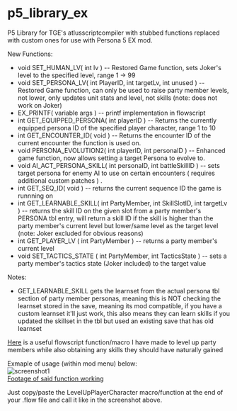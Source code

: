 # p5_library_ex
 P5 Library for TGE's atlusscriptcompiler with stubbed functions replaced with custom ones for use with Persona 5 EX mod.  
   
   New Functions:  
     
   - void SET_HUMAN_LV( int lv ) -- Restored Game function, sets Joker's level to the specified level, range 1 -> 99
   - void SET_PERSONA_LV( int PlayerID, int targetLv, int unused ) -- Restored Game function, can only be used to raise party member levels, not lower, only updates unit stats and level, not skills (note: does not work on Joker)
   - EX_PRINTF( variable args ) -- printf implementation in flowscript
   - int GET_EQUIPPED_PERSONA( int playerID ) -- Returns the currently equipped persona ID of the specified player character, range 1 to 10  
   - int GET_ENCOUNTER_ID( void ) -- Returns the encounter ID of the current encounter the function is used on.  
   - void PERSONA_EVOLUTION2( int playerID, int personaID ) -- Enhanced game function, now allows setting a target Persona to evolve to.  
   - void AI_ACT_PERSONA_SKILL( int personaID, int battleSkillID ) -- sets target persona for enemy AI to use on certain encounters ( requires additional custom patches ) .
   - int GET_SEQ_ID( void ) -- returns the current sequence ID the game is runnning on
   - int GET_LEARNABLE_SKILL( int PartyMember, int SkillSlotID, int targetLv ) -- returns the skill ID on the given slot from a party member's PERSONA tbl entry, will return a skill ID if the skill is higher than the party member's current level but lower/same level as the target level (note: Joker excluded for obvious reasons)
   - int GET_PLAYER_LV ( int PartyMember ) -- returns a party member's current level
   - void SET_TACTICS_STATE ( int PartyMember, int TacticsState ) -- sets a party member's tactics state (Joker included) to the target value


 Notes:
  - GET_LEARNABLE_SKILL gets the learnset from the actual persona tbl section of party member personas, meaning this is NOT checking the learnset stored in the save, meaning its mod compatible, if you have a custom learnset it'll just work, this also means they can learn skills if you updated the skillset in the tbl but used an existing save that has old learnset

 [Here](https://cdn.discordapp.com/attachments/681270126657798295/867081861004263434/LevelUpPlayerCharacter.c) is a useful flowscript function/macro I have made to level up party members while also obtaining any skills they should have naturally gained
 
 Exmaple of usage (within mod menu) below:  
 ![screenshot1](https://cdn.discordapp.com/attachments/681270126657798295/867081752996478976/unknown.png)  
 [Footage of said function working](https://twitter.com/DeathChaos25/status/1417484938534866953)  
 
 Just copy/paste the LevelUpPlayerCharacter macro/function at the end of your .flow file and call it like in the screenshot above.
